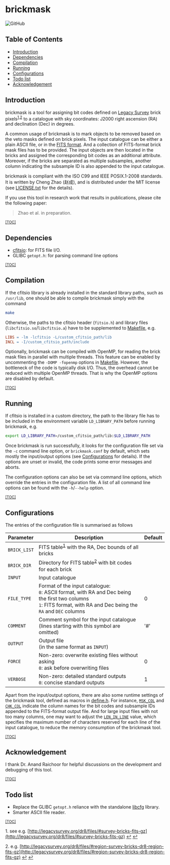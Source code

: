 # brickmask

![GitHub](https://img.shields.io/github/license/cheng-zhao/brickmask.svg)

## Table of Contents

-   [Introduction](#introduction)
-   [Dependencies](#dependencies)
-   [Compilation](#compilation)
-   [Running](#running)
-   [Configurations](#configurations)
-   [Todo list](#todo-list)
-   [Acknowledgement](#acknowledgement)

## Introduction

brickmask is a tool for assigning bit codes defined on [Legacy Survey](http://legacysurvey.org) brick pixels<sup id="quote0">[1](#footnote1),[2](#footnote2)</sup> to a catalogue with sky coordinates: J2000 right ascension (RA) and declination (Dec) in degrees.

A common usage of brickmask is to mark objects to be removed based on the veto masks defined on brick pixels. The input catalogue can be either a plain ASCII file, or in the [FITS format](https://fits.gsfc.nasa.gov/fits_home.html). And a collection of FITS-format brick mask files has to be provided. The input objects are then located in the bricks and assigned the corresponding bit codes as an additional attribute. Moreover, if the bricks are separated as multiple subsamples, another column indicating the subsample ID is also appended to the input catalogue.

brickmask is compliant with the ISO C99 and IEEE POSIX.1-2008 standards. It is written by Cheng Zhao (&#36213;&#25104;), and is distributed under the MIT license (see [LICENSE.txt](LICENSE.txt) for the details).

If you use this tool in research work that results in publications, please cite the following paper:

> Zhao et al. in preparation.

<small>[\[TOC\]](#table-of-contents)</small>

## Dependencies

-   [cfitsio](https://heasarc.gsfc.nasa.gov/fitsio): for FITS file I/O.
-   GLIBC `getopt.h`: for parsing command line options

<small>[\[TOC\]](#table-of-contents)</small>

## Compilation

If the cfitsio library is already installed in the standard library paths, such as `/usr/lib`, one should be able to compile brickmask simply with the command
```bash
make
```

Otherwise, the paths to the cfitsio header (`fitsio.h`) and library files (`libcfitsio.so`/`libcfitsio.a`) have to be supplemented to [Makefile](Makefile), e.g.
```makefile
LIBS = -lm -lcfitsio -L/custom_cfitsio_path/lib
INCL = -I/custom_cfitsio_path/include
```

Optionally, brickmask can be compiled with OpenMP, for reading the brick mask files in parallel with multiple threads. This feature can be enabled by uncommenting the `-DOMP -fopenmp` options in [Makefile](Makefile#L4). However, the bottleneck of the code is typically disk I/O. Thus, the overhead cannot be reduced with multiple OpenMP threads. That is why the OpenMP options are disabled by default.

<small>[\[TOC\]](#table-of-contents)</small>

## Running

If cfitsio is installed in a custom directory, the path to the library file has to be included in the environment variable `LD_LIBRARY_PATH` before running brickmask, e.g.
```bash
export LD_LIBRARY_PATH=/custom_cfitsio_path/lib:$LD_LIBRARY_PATH
```

Once brickmask is run successfully, it looks for the configuration file set via the `-c` command line option, or `brickmask.conf` by default, which sets mostly the input/output options (see [Configurations](#configurations) for details). If the options are unset or invalid, the code prints some error messages and aborts.

The configuration options can also be set via command line options, which override the entries in the configuration file. A list of all command line options can be found with the `-h`/`--help` option.

<small>[\[TOC\]](#table-of-contents)</small>

## Configurations

The entries of the configuration file is summarised as follows

| Parameter    | Description                                                                                                                                                                 | Default |
|--------------|-----------------------------------------------------------------------------------------------------------------------------------------------------------------------------|---------|
| `BRICK_LIST` | FITS table<sup id="quote1">[1](#footnote1)</sup> with the RA, Dec bounds of all bricks                                                                                      |         |
| `BRICK_DIR`  | Directory for FITS table<sup id="quote2">[2](#footnote2)</sup> with bit codes for each brick                                                                                |         |
| `INPUT`      | Input catalogue                                                                                                                                                             |         |
| `FILE_TYPE`  | Format of the input catalogue: <br />`0`: ASCII format, with RA and Dec being the first two columns<br />`1`: FITS format, with RA and Dec being the `RA` and `DEC` columns | 0       |
| `COMMENT`    | Comment symbol for the input catalogue<br />(lines starting with this symbol are omitted)                                                                                   | '#'     |
| `OUTPUT`     | Output file<br />(in the same format as `INPUT`)                                                                                                                            |         |
| `FORCE`      | Non-zero: overwrite existing files without asking<br />`0`: ask before overwriting files                                                                                    | 0       |
| `VERBOSE`    | Non-zero: detailed standard outputs<br />`0`: concise standard outputs                                                                                                      | 1       |

Apart from the input/output options, there are also some runtime settings of the brickmask tool, defined as macros in [define.h](define.h). For instance, [`MSK_COL`](define.h#L53) and [`CHK_COL`](define.h#L54) indicate the column names for the bit codes and subsample IDs appended to the FITS-format output file. And for large input files with not too many columns, one may want to adjust the [`LEN_IN_LINE`](define.h#L65) value, which specifies the maximum number of characters reserved for each line of the input catalogue, to reduce the memory consumption of the brickmask tool.

<small>[\[TOC\]](#table-of-contents)</small>

## Acknowledgement

I thank Dr. Anand Raichoor for helpful discussions on the development and debugging of this tool.

<small>[\[TOC\]](#table-of-contents)</small>

## Todo list

-   Replace the GLIBC `getopt.h` reliance with the standalone [libcfg](https://github.com/cheng-zhao/libcfg) library.
-   Smarter ASCII file reader.

<small>[\[TOC\]](#table-of-contents)</small>

<span id="footnote1">1</span>. see e.g. [http://legacysurvey.org/dr8/files/#survey-bricks-fits-gz](http://legacysurvey.org/dr8/files/#survey-bricks-fits-gz) [&#8617;](#quote0) [&#8617;](#quote1)

<span id="footnote2">2</span>. e.g. [http://legacysurvey.org/dr8/files/#region-survey-bricks-dr8-region-fits-gz](http://legacysurvey.org/dr8/files/#region-survey-bricks-dr8-region-fits-gz) [&#8617;](#quote0) [&#8617;](#quote2)
